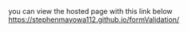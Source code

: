 you can view the hosted page with this link below
https://stephenmayowa112.github.io/formValidation/
